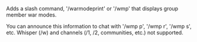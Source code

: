 Adds a slash command, '/warmodeprint' or '/wmp' that displays group member war modes.

You can announce this information to chat with '/wmp p', '/wmp r', '/wmp s', etc. Whisper (/w) and channels (/1, /2, communities, etc.) not supported.
